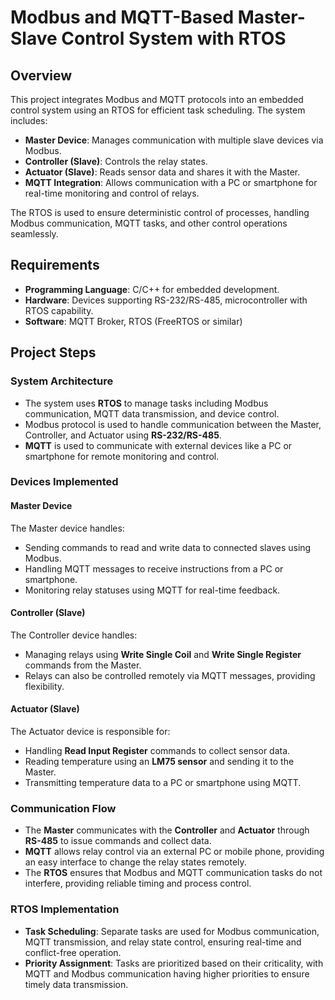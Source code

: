 # Modbus and MQTT-Based Master-Slave Control System with RTOS

## Overview
This project integrates Modbus and MQTT protocols into an embedded control system using an RTOS for efficient task scheduling. The system includes:
- **Master Device**: Manages communication with multiple slave devices via Modbus.
- **Controller (Slave)**: Controls the relay states.
- **Actuator (Slave)**: Reads sensor data and shares it with the Master.
- **MQTT Integration**: Allows communication with a PC or smartphone for real-time monitoring and control of relays.

The RTOS is used to ensure deterministic control of processes, handling Modbus communication, MQTT tasks, and other control operations seamlessly.

## Requirements
- **Programming Language**: C/C++ for embedded development.
- **Hardware**: Devices supporting RS-232/RS-485, microcontroller with RTOS capability.
- **Software**: MQTT Broker, RTOS (FreeRTOS or similar)

## Project Steps

### System Architecture
- The system uses **RTOS** to manage tasks including Modbus communication, MQTT data transmission, and device control.
- Modbus protocol is used to handle communication between the Master, Controller, and Actuator using **RS-232/RS-485**.
- **MQTT** is used to communicate with external devices like a PC or smartphone for remote monitoring and control.

### Devices Implemented

#### Master Device
The Master device handles:
- Sending commands to read and write data to connected slaves using Modbus.
- Handling MQTT messages to receive instructions from a PC or smartphone.
- Monitoring relay statuses using MQTT for real-time feedback.

#### Controller (Slave)
The Controller device handles:
- Managing relays using **Write Single Coil** and **Write Single Register** commands from the Master.
- Relays can also be controlled remotely via MQTT messages, providing flexibility.

#### Actuator (Slave)
The Actuator device is responsible for:
- Handling **Read Input Register** commands to collect sensor data.
- Reading temperature using an **LM75 sensor** and sending it to the Master.
- Transmitting temperature data to a PC or smartphone using MQTT.

### Communication Flow
- The **Master** communicates with the **Controller** and **Actuator** through **RS-485** to issue commands and collect data.
- **MQTT** allows relay control via an external PC or mobile phone, providing an easy interface to change the relay states remotely.
- The **RTOS** ensures that Modbus and MQTT communication tasks do not interfere, providing reliable timing and process control.

### RTOS Implementation
- **Task Scheduling**: Separate tasks are used for Modbus communication, MQTT transmission, and relay state control, ensuring real-time and conflict-free operation.
- **Priority Assignment**: Tasks are prioritized based on their criticality, with MQTT and Modbus communication having higher priorities to ensure timely data transmission.

